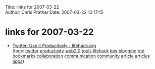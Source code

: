 Title: links for 2007-03-22  
Author: Chris Prather
Date: 2007-03-22 10:17:15

# links for 2007-03-22
<ul class="delicious">
	<li>
		<div class="delicious-link"><a href="http://www.lifehack.org/articles/lifehack/twitter-use-it-productively.html">Twitter: Use it Productively - lifehack.org</a></div>
		<div class="delicious-tags">(tags: <a href="http://del.icio.us/perigrin/twitter">twitter</a> <a href="http://del.icio.us/perigrin/productivity">productivity</a> <a href="http://del.icio.us/perigrin/web2.0">web2.0</a> <a href="http://del.icio.us/perigrin/tools">tools</a> <a href="http://del.icio.us/perigrin/lifehack">lifehack</a> <a href="http://del.icio.us/perigrin/tips">tips</a> <a href="http://del.icio.us/perigrin/blogging">blogging</a> <a href="http://del.icio.us/perigrin/gtd">gtd</a> <a href="http://del.icio.us/perigrin/bookmarks">bookmarks</a> <a href="http://del.icio.us/perigrin/collaboration">collaboration</a> <a href="http://del.icio.us/perigrin/communication">communication</a> <a href="http://del.icio.us/perigrin/community">community</a> <a href="http://del.icio.us/perigrin/article">article</a> <a href="http://del.icio.us/perigrin/articles">articles</a> <a href="http://del.icio.us/perigrin/apps">apps</a>)</div>
	</li>
</ul>

